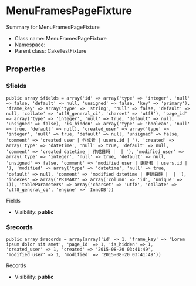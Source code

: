 MenuFramesPageFixture
===============

Summary for MenuFramesPageFixture




* Class name: MenuFramesPageFixture
* Namespace: 
* Parent class: CakeTestFixture





Properties
----------


### $fields

    public array $fields = array('id' => array('type' => 'integer', 'null' => false, 'default' => null, 'unsigned' => false, 'key' => 'primary'), 'frame_key' => array('type' => 'string', 'null' => false, 'default' => null, 'collate' => 'utf8_general_ci', 'charset' => 'utf8'), 'page_id' => array('type' => 'integer', 'null' => true, 'default' => null, 'unsigned' => false), 'is_hidden' => array('type' => 'boolean', 'null' => true, 'default' => null), 'created_user' => array('type' => 'integer', 'null' => true, 'default' => null, 'unsigned' => false, 'comment' => 'created user | 作成者 | users.id | '), 'created' => array('type' => 'datetime', 'null' => true, 'default' => null, 'comment' => 'created datetime | 作成日時 |  | '), 'modified_user' => array('type' => 'integer', 'null' => true, 'default' => null, 'unsigned' => false, 'comment' => 'modified user | 更新者 | users.id | '), 'modified' => array('type' => 'datetime', 'null' => true, 'default' => null, 'comment' => 'modified datetime | 更新日時 |  | '), 'indexes' => array('PRIMARY' => array('column' => 'id', 'unique' => 1)), 'tableParameters' => array('charset' => 'utf8', 'collate' => 'utf8_general_ci', 'engine' => 'InnoDB'))

Fields



* Visibility: **public**


### $records

    public array $records = array(array('id' => 1, 'frame_key' => 'Lorem ipsum dolor sit amet', 'page_id' => 1, 'is_hidden' => 1, 'created_user' => 1, 'created' => '2015-08-20 03:41:49', 'modified_user' => 1, 'modified' => '2015-08-20 03:41:49'))

Records



* Visibility: **public**



